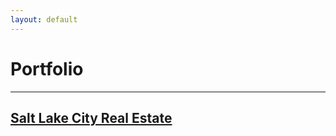 ```yaml
---
layout: default
---
```


# Portfolio

---

## [Salt Lake City Real Estate](/slc-real-estate-analysis.md)




